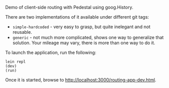 Demo of client-side routing with Pedestal using goog.History.

There are two implementations of it available under different git tags: 
 * `simple-hardcoded` - very easy to grasp, but quite inelegant and not 
 reusable.
 * `generic` - not much more complicated, shows one way to generalize that
 solution. Your mileage may vary, there is more than one way to do it.

To launch the application, run the following:

```
lein repl
(dev)
(run)
```

Once it is started, browse to [http://localhost:3000/routing-app-dev.html](http://localhost:3000/routing-app-dev.html).
